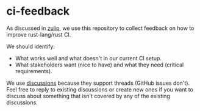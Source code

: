 # ci-feedback

As discussed in [zulip](https://rust-lang.zulipchat.com/#narrow/channel/242791-t-infra/topic/All.20Hands.3A.20CI.20requirements/near/505480772), we use this repository to collect feedback on how to improve rust-lang/rust CI.

We should identify:

- What works well and what doesn't in our current CI setup.
- What stakeholders want (nice to have) and what they need (critical requirements).

We use [discussions](https://github.com/rust-lang/ci-feedback/discussions) because they support threads (GitHub issues don't).
Feel free to reply to existing discussions or create new ones if you want to discuss about something that isn't covered
by any of the existing discussions.
